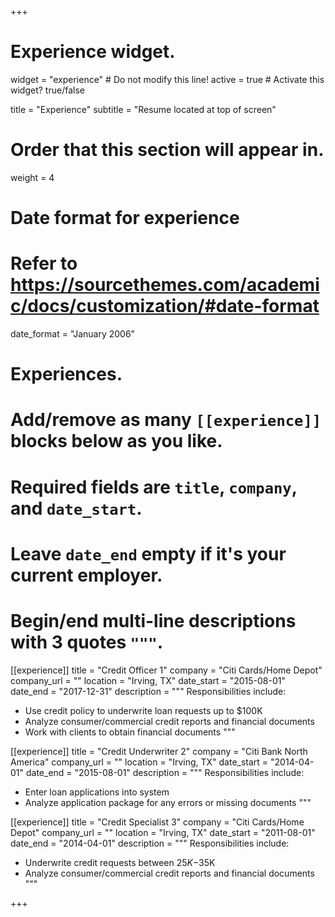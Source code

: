 +++
# Experience widget.
widget = "experience"  # Do not modify this line!
active = true  # Activate this widget? true/false

title = "Experience"
subtitle = "Resume located at top of screen"

# Order that this section will appear in.
weight = 4

# Date format for experience
#   Refer to https://sourcethemes.com/academic/docs/customization/#date-format
date_format = "January 2006"

# Experiences.
#   Add/remove as many `[[experience]]` blocks below as you like.
#   Required fields are `title`, `company`, and `date_start`.
#   Leave `date_end` empty if it's your current employer.
#   Begin/end multi-line descriptions with 3 quotes `"""`.
[[experience]]
  title = "Credit Officer 1"
  company = "Citi Cards/Home Depot"
  company_url = ""
  location = "Irving, TX"
  date_start = "2015-08-01"
  date_end = "2017-12-31"
  description = """
  Responsibilities include:
  
  * Use credit policy to underwrite loan requests up to $100K
  * Analyze consumer/commercial credit reports and financial documents 
  * Work with clients to obtain financial documents
  """

[[experience]]
  title = "Credit Underwriter 2"
  company = "Citi Bank North America"
  company_url = ""
  location = "Irving, TX"
  date_start = "2014-04-01"
  date_end = "2015-08-01"
  description = """
  Responsibilities include:
  
  * Enter loan applications into system
  * Analyze application package for any errors or missing documents
  """
  
  [[experience]]
  title = "Credit Specialist 3"
  company = "Citi Cards/Home Depot"
  company_url = ""
  location = "Irving, TX"
  date_start = "2011-08-01"
  date_end = "2014-04-01"
  description = """
  Responsibilities include:
  
  * Underwrite credit requests between $25K-$35K
  * Analyze consumer/commercial credit reports and financial documents 
  """

+++
